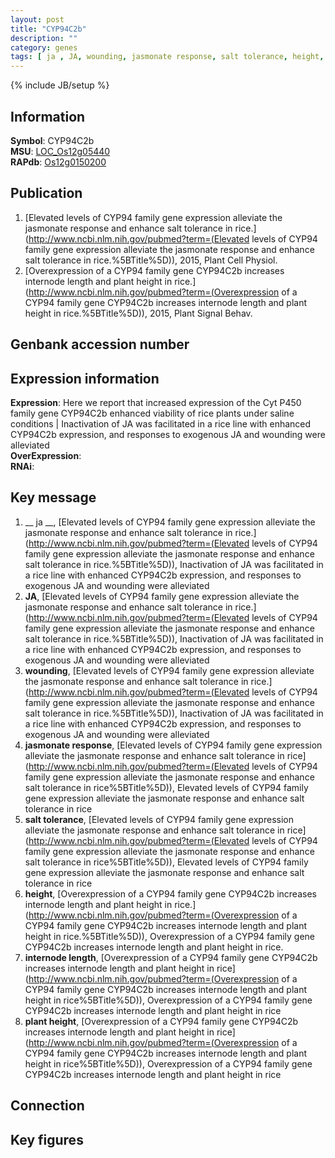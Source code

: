```yaml
---
layout: post
title: "CYP94C2b"
description: ""
category: genes
tags: [ ja , JA, wounding, jasmonate response, salt tolerance, height, internode length, plant height, Gene]
---
```

{% include JB/setup %}

## Information
__Symbol__: CYP94C2b  
__MSU__: [LOC_Os12g05440](http://rice.plantbiology.msu.edu/cgi-bin/ORF_infopage.cgi?orf=LOC_Os12g05440)  
__RAPdb__: [Os12g0150200](http://rapdb.dna.affrc.go.jp/viewer/gbrowse_details/irgsp1?name=Os12g0150200)  

## Publication
1. [Elevated levels of CYP94 family gene expression alleviate the jasmonate response and enhance salt tolerance in rice.](http://www.ncbi.nlm.nih.gov/pubmed?term=(Elevated levels of CYP94 family gene expression alleviate the jasmonate response and enhance salt tolerance in rice.%5BTitle%5D)), 2015, Plant Cell Physiol.
2. [Overexpression of a CYP94 family gene CYP94C2b increases internode length and plant height in rice.](http://www.ncbi.nlm.nih.gov/pubmed?term=(Overexpression of a CYP94 family gene CYP94C2b increases internode length and plant height in rice.%5BTitle%5D)), 2015, Plant Signal Behav.

## Genbank accession number

## Expression information
__Expression__: Here we report that increased expression of the Cyt P450 family gene CYP94C2b enhanced viability of rice plants under saline conditions |  Inactivation of JA was facilitated in a rice line with enhanced CYP94C2b expression, and responses to exogenous JA and wounding were alleviated  
__OverExpression__:  
__RNAi__:  

## Key message
1. __ ja __, [Elevated levels of CYP94 family gene expression alleviate the jasmonate response and enhance salt tolerance in rice.](http://www.ncbi.nlm.nih.gov/pubmed?term=(Elevated levels of CYP94 family gene expression alleviate the jasmonate response and enhance salt tolerance in rice.%5BTitle%5D)),  Inactivation of JA was facilitated in a rice line with enhanced CYP94C2b expression, and responses to exogenous JA and wounding were alleviated
2. __JA__, [Elevated levels of CYP94 family gene expression alleviate the jasmonate response and enhance salt tolerance in rice.](http://www.ncbi.nlm.nih.gov/pubmed?term=(Elevated levels of CYP94 family gene expression alleviate the jasmonate response and enhance salt tolerance in rice.%5BTitle%5D)),  Inactivation of JA was facilitated in a rice line with enhanced CYP94C2b expression, and responses to exogenous JA and wounding were alleviated
3. __wounding__, [Elevated levels of CYP94 family gene expression alleviate the jasmonate response and enhance salt tolerance in rice.](http://www.ncbi.nlm.nih.gov/pubmed?term=(Elevated levels of CYP94 family gene expression alleviate the jasmonate response and enhance salt tolerance in rice.%5BTitle%5D)),  Inactivation of JA was facilitated in a rice line with enhanced CYP94C2b expression, and responses to exogenous JA and wounding were alleviated
4. __jasmonate response__, [Elevated levels of CYP94 family gene expression alleviate the jasmonate response and enhance salt tolerance in rice](http://www.ncbi.nlm.nih.gov/pubmed?term=(Elevated levels of CYP94 family gene expression alleviate the jasmonate response and enhance salt tolerance in rice%5BTitle%5D)), Elevated levels of CYP94 family gene expression alleviate the jasmonate response and enhance salt tolerance in rice
5. __salt tolerance__, [Elevated levels of CYP94 family gene expression alleviate the jasmonate response and enhance salt tolerance in rice](http://www.ncbi.nlm.nih.gov/pubmed?term=(Elevated levels of CYP94 family gene expression alleviate the jasmonate response and enhance salt tolerance in rice%5BTitle%5D)), Elevated levels of CYP94 family gene expression alleviate the jasmonate response and enhance salt tolerance in rice
6. __height__, [Overexpression of a CYP94 family gene CYP94C2b increases internode length and plant height in rice.](http://www.ncbi.nlm.nih.gov/pubmed?term=(Overexpression of a CYP94 family gene CYP94C2b increases internode length and plant height in rice.%5BTitle%5D)), Overexpression of a CYP94 family gene CYP94C2b increases internode length and plant height in rice.
7. __internode length__, [Overexpression of a CYP94 family gene CYP94C2b increases internode length and plant height in rice](http://www.ncbi.nlm.nih.gov/pubmed?term=(Overexpression of a CYP94 family gene CYP94C2b increases internode length and plant height in rice%5BTitle%5D)), Overexpression of a CYP94 family gene CYP94C2b increases internode length and plant height in rice
8. __plant height__, [Overexpression of a CYP94 family gene CYP94C2b increases internode length and plant height in rice](http://www.ncbi.nlm.nih.gov/pubmed?term=(Overexpression of a CYP94 family gene CYP94C2b increases internode length and plant height in rice%5BTitle%5D)), Overexpression of a CYP94 family gene CYP94C2b increases internode length and plant height in rice

## Connection

## Key figures



